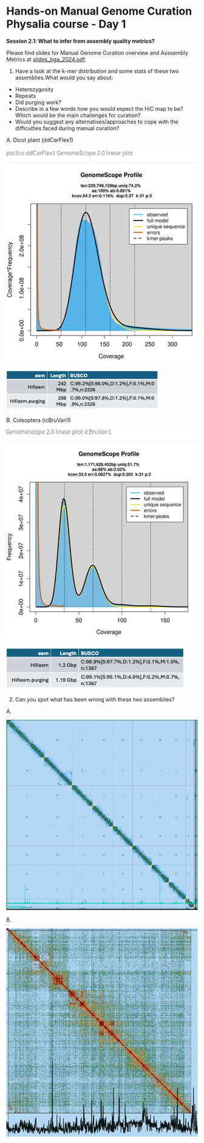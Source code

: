 # Hands-on Manual Genome Curation Physalia course - Day 1

**Session 2.1: What to infer from assembly quality metrics?**

Please find slides for Manual Genome Curation overview and Asssembly Metrics at [slides_bga_2024.pdf](slides_bga_2024.pdf).

1. Have a look at the k-mer distribution and some stats of these two assemblies.What would you say about:

- Heterozygosity
- Repeats
- Did purging work?
- Describe in a few words how you would expect the HiC map to be?  Which would be the main challenges for curation?
- Would you suggest any alternatives/approaches to cope with the difficulties faced during manual curation?


A. Dicot plant (ddCarFlex1)


![k-mer plot distribution](docs/Session2.1_fig_1.png)

![Some assembly metrics](docs/Session2.1_fig_2.png)

B. Coleoptera (icBruVari1)

![k-mer plot distribution](docs/Session2.1_fig_3.png)

![Some assembly metrics](docs/Session2.1_fig_4.png)


2.	Can you spot what has been wrong with these two assemblies?

A.

![HiC map](docs/Session2.1_fig_5.png)

B.

![HiC map](docs/Session2.1_fig_6.png)
